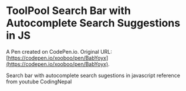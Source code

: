 # ToolPool Search Bar with Autocomplete Search Suggestions in JS

A Pen created on CodePen.io. Original URL: [https://codepen.io/xooboo/pen/BabYoyx](https://codepen.io/xooboo/pen/BabYoyx).

Search bar with autocomplete search sugestions in javascript reference from youtube CodingNepal